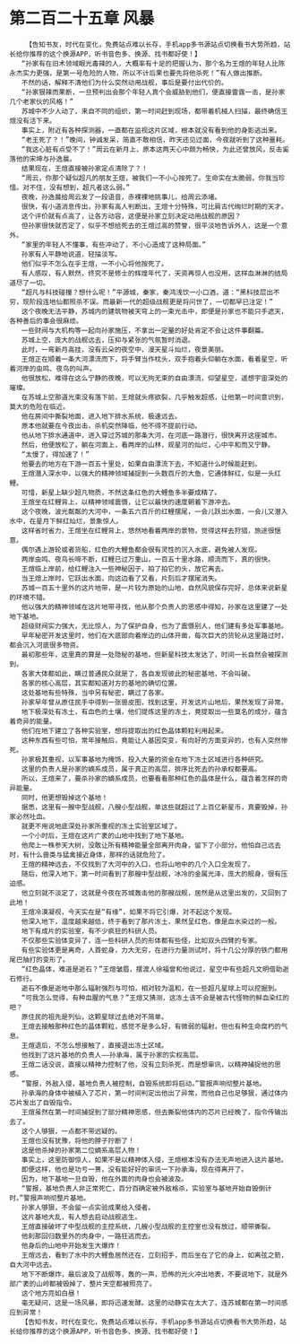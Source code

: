 # 第二百二十五章 风暴
        【告知书友，时代在变化，免费站点难以长存，手机app多书源站点切换看书大势所趋，站长给你推荐的这个换源APP，听书音色多、换源、找书都好使！】
       “孙家有在旧术领域眼光毒辣的人，大概率有十足的把握认为，那个名为王煊的年轻人比陈永杰实力更强，是第一号危险的人物，所以不计后果也要先将他杀死！”有人做出推断。
       不然的话，解释不清他们为什么突然动用战舰，事后是要付出代价的。
       “孙家狠辣而果断，一旦预判出会那个年轻人真个会威胁到他们，便直接雷霆一击，是孙家几个老家伙的风格！”
       苏城中不少人动了，来自不同的组织，第一时间赶到现场，都带着机械人扫描，最终确信王煊没有活下来。
       事实上，附近有各种探测器，一直都在监视这片区域，根本就没有看到他的身影逃出来。
       “老王死了？！”晚间，钟诚发呆，简直不敢相信，昨天还见过面，今夜就听到了这种噩耗。
       “我这心脏有点受不了！”周云在新月上，原本这两天心中颇为畅快，为此还曾放风，反击奚落他的宋坤与孙逸晨。
       结果现在，王煊直接被孙家定点清除了？！
       “周云，你那个疑似超凡的朋友王煊，被我们一不小心按死了。生命实在太脆弱，你我当珍惜。对不住，没有想到，超凡者这么弱。”
       夜晚，孙逸晨给周云发了一段语音，赤裸裸地挑事儿，给周云添堵。
       很快，有小道消息传出，孙家有高人判断出，王煊十分特殊，可比肩古代绚烂时期的天才。
       这个评价就有点高了，让各方动容，这便是孙家立刻决定动用战舰的原因？
       但孙家很快就否定了，似乎不想给死去的王煊过高的赞誉，很平淡地告诉外人，这是一个意外。
       “家里的年轻人不懂事，有些冲动了，不小心造成了这种局面。”
       孙家有人平静地说道，轻描淡写。
       他们似乎不怎么在乎王煊，一不小心将他按死了。
       有人感叹，有人默然，终究不是修士的辉煌年代了，天资再惊人也没用，这样血淋淋的结局道尽了一切。
       “超凡与科技碰撞？想什么呢！”平源城，秦家，秦鸿浅饮一小口酒，道：“黑科技层出不穷，现阶段连地仙都照杀不误。而最新一代的超级战舰更是将问世了，一切都早已注定！”
       这个夜晚无法平静，苏城内的建筑物被天穹上的一束光击中，即便是孙家也不能只手遮天，各种善后的事会很麻烦。
       一些财阀与大机构等一起向孙家施压，不拿出一定量的好处肯定不会让这件事翻篇。
       苏城上空，庞大的战舰远去，压抑与紧张的气氛暂时消退。
       此时，一弯新月高挂，没有云朵的夜空中，漫天星斗灿烂，夜景美丽。
       王煊正在顺着一条大河漂流而下，将手臂当作枕头，双手抱着头仰躺在水面，看着星空，听着河岸的虫鸣、夜鸟的叫声。
       他很放松，难得在这么宁静的夜晚，可以无拘无束的自由漂流，仰望星空，遥想宇宙深处的璀璨。
       在苏城上空那道光束没有落下前，王煊就头疼欲裂，几乎触发超感，让他第一时间意识到，莫大的危险在临近。
       他在房间中撕裂地面，进入地下排水系统，极速远去。
       原本他就要在今夜出击，杀机突然降临，他不得不提前行动。
       他从地下排水通道中，进入穿过苏城的那条大河，在河底一路潜行，很快离开这座城市。
       然后，他便放松了，躺在河面上，看两岸的山林，观星河的灿烂，心中平和而又宁静。
       “太慢了，得加速了！”
       他要去的地方在下游一百五十里处，如果自由漂流下去，不知道什么时候能赶到。
       王煊潜入深水中，以强大的精神领域捕捉到一头数百斤的大鱼，它通体鲜红，似是一头红鲤。
       可惜，新星上缺少超凡物质，不然这条红色的大鲤鱼多半要成精了。
       王煊坐在红鲤背上，以精神领域震慑，让它以最快的速度朝着下游冲去。
       这个夜晚，波光粼粼的大河中，一条五六百斤的红鲤摆尾，一会儿跃出水面，一会儿又潜入水中，在星月下鲜红灿烂，景象惊人。
       这样省时省力，王煊坐在红鲤背上，悠然地看着两岸的景物，觉得这样去狩猎，旅途很惬意。
       偶尔遇上游轮或者货船，红色的大鲤鱼都会很有灵性的沉入水底，避免被人发现。
       两岸虫鸣、夜鸟长啼不断，红鲤已过万重山，一百五十里水路，顺流而下，真的很快。
       王煊临上岸前，给红鲤注入一些神秘因子，拍了拍它的头，放它离去。
       当王煊上岸时，它跃出水面，向这边看了又看，片刻后才摆尾消失。
       苏城一百五十里外的这片地带，是一片较为原始的山地，自然风貌保存完好，总体来说新星的环境不错。
       他以强大的精神领域在这片地带寻找，他从那个负责人的思感中得知，孙家在这里建了一处地下基地。
       超级财阀实力强大，无比惊人，为了保护自身，也为了震慑别人，他们建有多处军事基地。
       早年秘密开发这里时，他们在大底部向着岸边的山体开凿，每次巨大的货轮从这里路过时，都会沉入河底很多物资。
       最初那些年，这里真的算是一处隐秘的基地，但新星科技太发达了，时间一长自然会被探测到。
       各家大体都如此，瞒过普通民众就是了，各自发现彼此的秘密基地，不会叫破。
       各家的核心高层，其实都知道对方的基地的确切位置。
       这处基地有些特殊，当中另有秘密，瞒过了各家。
       孙家早年曾从原住民手中得到一张兽皮图，找到这里，开发这片山地后，果然发现了异常。
       地下极深处有冻土，有血色的土壤，他们提炼这里的冻土，竟提取出一些莫名的成分，蕴含着奇异的能量。
       他们在地下建立了各种实验室，想将提取出的红色晶体颗粒利用起来。
       这种东西有些可怕，常年接触后，竟能让人基因突变，有向好的方面变异的，也有人突然惨死。
       孙家极其重视，以军事基地为掩饰，投入大量的资金在地下冻土区域进行各种研究。
       这里的负责人是孙家的嫡系成员，属于真正的高层，排序比死去的孙承权都要高。
       所以，王煊来了，要杀孙家的嫡系成员，也要看看那种红色的晶体是什么，蕴含着怎样的奇异能量。
       同时，他更想毁掉这个基地！
       据悉，这里有一艘中型战舰，八艘小型战舰，单这些就超过了上百亿新星币，真要毁掉，孙家必然吐血。
       就更不用说地底深处孙家所重视的冻土实验室区域了。
       一个小时后，王煊在这片广袤的山地中找到了地下基地。
       他爬上一株参天大树，没敢让所有精神能量全部离开肉身，留下了小部分。他怕自己远去时，有什么兽类与猛禽接近身体，那样的话就危险了。
       王煊的精神远去，不仅找到了大河中的入口，也将山地中的几个入口全发现了。
       随后，他深入地下，第一时间看到了那艘中型战舰，冰冷的金属光泽，庞大的舰身，很有压迫感。
       他立刻就不淡定了，这就是今夜在苏城轰击他的那艘战舰，居然是从这里出发的，又回到了此地！
       王煊冷漠凝视，今天实在是“有缘”，如果不将它引爆，对不起这个发现。
       他深入地下，温度越来越低，终于看到了那片冻土，果然呈红色，像是血水染过的一般。
       地下有成片的实验室，有不少疯狂的科研人员。
       不仅那些实验体变异了，连一些科研人员的形体都有些怪，比如双头四臂的专家。
       有些实验体更是离奇，人首蛇身，力大无穷，在进行力量测试时，将十几公分厚的铁门都用尾巴抽打的变形了。
       “红色晶体，难道是逝石？”王煊皱眉，摆渡人徐福曾和他说过，星空中有些超凡文明借助逝石修行。
       逝石不像是逝地中那么辐射强烈与可怕，相对较为温和，在一些超凡星球上可以挖掘到。
       “可我怎么觉得，有种血腥的气息？”王煊又猜测，这冻土该不会是被古代怪物的鲜血染红的吧？
       原住民的祖先是列仙，这颗星球过去绝对不简单。
       王煊去接触那种红色的晶体颗粒，感觉不是多么好，有微弱的辐射，但也有种生命腐朽的气息。
       王煊退后，不怎么想接触了，直接退出冻土区域。
       他找到了这片基地的负责人——孙承海，属于孙家的实权高层。
       王煊二话没说，直接以精神力控制了他，没有立刻杀死，而是想审讯，以精神捕捉他的思感。
       “警报，外敌入侵，基地负责人被控制，自毁系统即将启动。”警报声响彻整片基地。
       孙承海的身体中被植入了芯片，第一时间判定出他出了异常，而他自己也足够狠，通过体内芯片发出了自毁指令。
       王煊虽然在第一时间捕捉到了部分精神思感，但去撕裂他体内的芯片已经晚了，指令传输出去了。
       这个人够狠，一点都不带迟疑的。
       王煊也没有犹豫，将他的脖子拧断了！
       这是他杀掉的孙家第二位嫡系高层人物！
       事实上，这里防御惊人，如果不是以精神体入侵，王煊根本没有办法无声地进入这片基地。
       即便这样，他也是功亏一篑，没有能好好的审讯一下孙承海，现在得离开了。
       因为，地下基地一旦自毁，他在外面的肉身也会被波及。
       “警报，基地负责人非正常死亡，百分百确定被外敌格杀，实验室与基地开始自毁倒计时。”警报声响彻整片基地。
       孙家人够狠，不会留一点实验成果给入侵者。
       这片基地大乱，有人想去启动战舰逃生。
       王煊直接破坏了中型战舰的主控系统，几艘小型战舰的主控室也没有放过，顺带撕裂。
       他刹那回归数里外的肉身中，一路狂逃而去。
       他身后的山地中开始发生大爆炸！
       王煊远去，看到了水中的大鲤鱼居然还在，立刻招手，而后坐在了它的身上，如离弦之箭，自大河中远去。
       地下不断爆炸，最后波及了战舰等，轰的一声，恐怖的光火冲出地表，不要说地下，就是外部广袤的山岭都被毁掉了，整片天空都被照亮了。
       这个地方亮如白昼！
       毫无疑问，这是一场风暴，即将迅速发酵。这里的动静实在太大了，连苏城都在第一时间感应到异常！
       【告知书友，时代在变化，免费站点难以长存，手机app多书源站点切换看书大势所趋，站长给你推荐的这个换源APP，听书音色多、换源、找书都好使！】